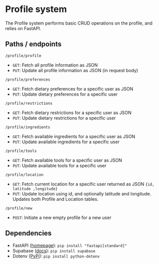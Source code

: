 # Profile system

The Profile system performs basic CRUD operations on the profile, and relies on FastAPI.

## Paths / endpoints
`/profile/profile`
- `GET`: Fetch all profile information as JSON
- `PUT`: Update all profile information as JSON (in request body)

`/profile/preferences`
- `GET`: Fetch dietary preferences for a specific user as JSON
- `PUT`: Update dietary preferences for a specific user

`/profile/restrictions`
- `GET`: Fetch dietary restrictions for a specific user as JSON
- `PUT`: Update dietary restrictions for a specific user

`/profile/ingredients`
- `GET`: Fetch available ingredients for a specific user as JSON
- `PUT`: Update available ingredients for a specific user

`/profile/tools`
- `GET`: Fetch available tools for a specific user as JSON
- `PUT`: Update available tools for a specific user

`/profile/location`
- `GET`: Fetch current location for a specific user returned as JSON `{id, latitude ,longitude}`
- `PUT`: Update location using id, and optionally latitude and longitude. Updates both Profile and Location tables.

`/profile/new`
- `POST`: Initiate a new empty profile for a new user

## Dependencies
- FastAPI ([homepage](https://fastapi.tiangolo.com/)): `pip install "fastapi[standard]"`
- Supabase ([docs](https://supabase.com/docs/reference/python/introduction)): `pip install supabase`
- Dotenv ([PyPi](https://pypi.org/project/python-dotenv/)): `pip install python-dotenv`
